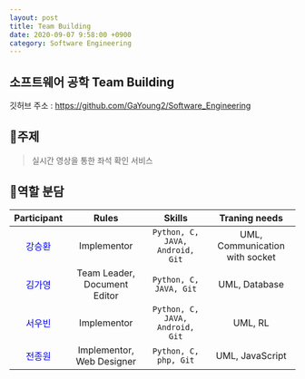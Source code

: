 ```yaml
---
layout: post
title: Team Building
date: 2020-09-07 9:58:00 +0900
category: Software Engineering
---
```


## 소프트웨어 공학 Team Building

깃허브 주소 : [https://github.com/GaYoung2/Software_Engineering ](https://github.com/GaYoung2/Software_Engineering)

## 📖주제
> 실시간 영상을 통한 좌석 확인 서비스
## 🤝역할 분담
|              Participant               |            Rules             |             Skills              |         Traning needs          |  
| :------------------------------------: | :--------------------------: | :-----------------------------: | :----------------------------: |  
| <span style="color:blue">강승환</span> |         Implementor          | `Python, C, JAVA, Android, Git` | UML, Communication with socket |  
| <span style="color:blue">김가영</span> | Team Leader, Document Editor |     `Python, C, JAVA, Git`      |         UML, Database          |  
| <span style="color:blue">서우빈</span> |         Implementor          | `Python, C, JAVA, Android, Git` |            UML, RL             |  
| <span style="color:blue">전종원</span> |  Implementor, Web Designer   |      `Python, C, php, Git`      |        UML, JavaScript         |  
